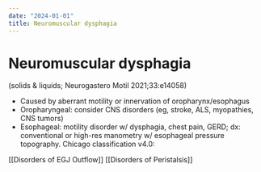 ```yaml
---
date: "2024-01-01"
title: Neuromuscular dysphagia
---
```



# Neuromuscular dysphagia

(solids & liquids; Neurogastero Motil 2021;33:e14058)

- Caused by aberrant motility or innervation of oropharynx/esophagus
- Oropharyngeal: consider CNS disorders (eg, stroke, ALS, myopathies, CNS tumors)
- Esophageal: motility disorder w/ dysphagia, chest pain, GERD; dx: conventional or high-res manometry w/ esophageal pressure topography. Chicago classification v4.0:

[[Disorders of EGJ Outflow]]
[[Disorders of Peristalsis]]
